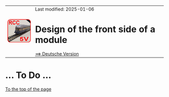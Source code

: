 <table><tr><td><img src="../../../images/RCC5V_Logo_96.png"></img></td><td>
Last modified: 2025-01-06 <a name="up"></a><br>   
<h1>Design of the front side of a module</h1>
<a href="LIESMICH.md">==> Deutsche Version</a>&nbsp; &nbsp; &nbsp; 
</td></tr></table>    

# ... To Do ...

[To the top of the page](#up)   